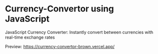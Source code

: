 # Currency-Convertor using JavaScript
JavaScript Currency Converter: Instantly convert between currencies with real-time exchange rates

Preview:
https://currency-convertor-brown.vercel.app/
